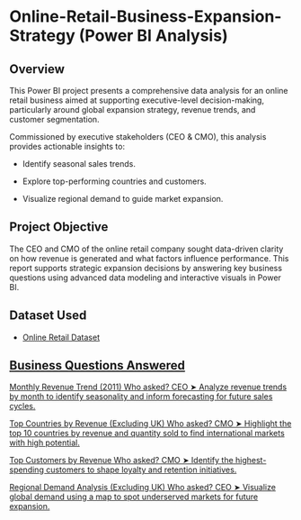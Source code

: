 # Online-Retail-Business-Expansion-Strategy (Power BI Analysis)
## Overview
This Power BI project presents a comprehensive data analysis for an online retail business aimed at supporting executive-level decision-making, particularly around global expansion strategy, revenue trends, and customer segmentation.

Commissioned by executive stakeholders (CEO & CMO), this analysis provides actionable insights to:

- Identify seasonal sales trends.

- Explore top-performing countries and customers.

- Visualize regional demand to guide market expansion.

## Project Objective
The CEO and CMO of the online retail company sought data-driven clarity on how revenue is generated and what factors influence performance. This report supports strategic expansion decisions by answering key business questions using advanced data modeling and interactive visuals in Power BI.

## Dataset Used
- <a href="https://github.com/Pankaj-M-Deori/Online-Retail-Business-Expansion-Strategy-Power-BI-Analysis/blob/main/Online%20Retail.xlsx">Online Retail Dataset

## Business Questions Answered
Monthly Revenue Trend (2011)
Who asked? CEO
➤ Analyze revenue trends by month to identify seasonality and inform forecasting for future sales cycles.

Top Countries by Revenue (Excluding UK)
Who asked? CMO
➤ Highlight the top 10 countries by revenue and quantity sold to find international markets with high potential.

Top Customers by Revenue
Who asked? CMO
➤ Identify the highest-spending customers to shape loyalty and retention initiatives.

Regional Demand Analysis (Excluding UK)
Who asked? CEO
➤ Visualize global demand using a map to spot underserved markets for future expansion.

